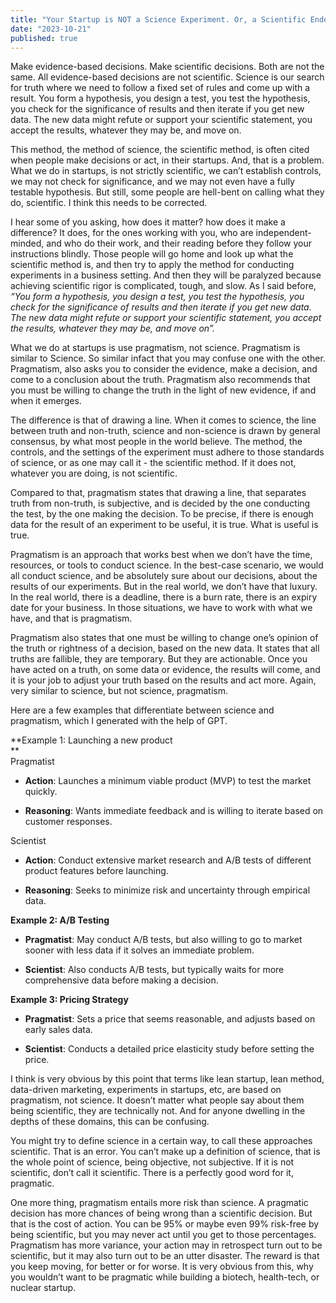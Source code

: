 ```yaml
---
title: "Your Startup is NOT a Science Experiment. Or, a Scientific Endeavour."
date: "2023-10-21"
published: true
---
```

Make evidence-based decisions. Make scientific decisions. Both are not the same. All evidence-based decisions are not scientific. Science is our search for truth where we need to follow a fixed set of rules and come up with a result. You form a hypothesis, you design a test, you test the hypothesis, you check for the significance of results and then iterate if you get new data. The new data might refute or support your scientific statement, you accept the results, whatever they may be, and move on.

This method, the method of science, the scientific method, is often cited when people make decisions or act, in their startups. And, that is a problem. What we do in startups, is not strictly scientific, we can’t establish controls, we may not check for significance, and we may not even have a fully testable hypothesis. But still, some people are hell-bent on calling what they do, scientific. I think this needs to be corrected.

I hear some of you asking, how does it matter? how does it make a difference? It does, for the ones working with you, who are independent-minded, and who do their work, and their reading before they follow your instructions blindly. Those people will go home and look up what the scientific method is, and then try to apply the method for conducting experiments in a business setting. And then they will be paralyzed because achieving scientific rigor is complicated, tough, and slow. As I said before, _“You form a hypothesis, you design a test, you test the hypothesis, you check for the significance of results and then iterate if you get new data. The new data might refute or support your scientific statement, you accept the results, whatever they may be, and move on”._

What we do at startups is use pragmatism, not science. Pragmatism is similar to Science. So similar infact that you may confuse one with the other. Pragmatism, also asks you to consider the evidence, make a decision, and come to a conclusion about the truth. Pragmatism also recommends that you must be willing to change the truth in the light of new evidence, if and when it emerges.

The difference is that of drawing a line. When it comes to science, the line between truth and non-truth, science and non-science is drawn by general consensus, by what most people in the world believe. The method, the controls, and the settings of the experiment must adhere to those standards of science, or as one may call it - the scientific method. If it does not, whatever you are doing, is not scientific.

Compared to that, pragmatism states that drawing a line, that separates truth from non-truth, is subjective, and is decided by the one conducting the test, by the one making the decision. To be precise, if there is enough data for the result of an experiment to be useful, it is true. What is useful is true.

Pragmatism is an approach that works best when we don’t have the time, resources, or tools to conduct science. In the best-case scenario, we would all conduct science, and be absolutely sure about our decisions, about the results of our experiments. But in the real world, we don’t have that luxury. In the real world, there is a deadline, there is a burn rate, there is an expiry date for your business. In those situations, we have to work with what we have, and that is pragmatism.

Pragmatism also states that one must be willing to change one’s opinion of the truth or rightness of a decision, based on the new data. It states that all truths are fallible, they are temporary. But they are actionable. Once you have acted on a truth, on some data or evidence, the results will come, and it is your job to adjust your truth based on the results and act more. Again, very similar to science, but not science, pragmatism.

Here are a few examples that differentiate between science and pragmatism, which I generated with the help of GPT.

**Example 1: Launching a new product  
**  
Pragmatist

-   **Action**: Launches a minimum viable product (MVP) to test the market quickly.
    
-   **Reasoning**: Wants immediate feedback and is willing to iterate based on customer responses.
    

Scientist

-   **Action**: Conduct extensive market research and A/B tests of different product features before launching.
    
-   **Reasoning**: Seeks to minimize risk and uncertainty through empirical data.
    

**Example 2: A/B Testing**

-   **Pragmatist**: May conduct A/B tests, but also willing to go to market sooner with less data if it solves an immediate problem.
    
-   **Scientist**: Also conducts A/B tests, but typically waits for more comprehensive data before making a decision.
    

**Example 3: Pricing Strategy**

-   **Pragmatist**: Sets a price that seems reasonable, and adjusts based on early sales data.
    
-   **Scientist**: Conducts a detailed price elasticity study before setting the price.
    

I think is very obvious by this point that terms like lean startup, lean method, data-driven marketing, experiments in startups, etc, are based on pragmatism, not science. It doesn’t matter what people say about them being scientific, they are technically not. And for anyone dwelling in the depths of these domains, this can be confusing.

You might try to define science in a certain way, to call these approaches scientific. That is an error. You can’t make up a definition of science, that is the whole point of science, being objective, not subjective. If it is not scientific, don’t call it scientific. There is a perfectly good word for it, pragmatic.

One more thing, pragmatism entails more risk than science. A pragmatic decision has more chances of being wrong than a scientific decision. But that is the cost of action. You can be 95% or maybe even 99% risk-free by being scientific, but you may never act until you get to those percentages. Pragmatism has more variance, your action may in retrospect turn out to be scientific, but it may also turn out to be an utter disaster. The reward is that you keep moving, for better or for worse. It is very obvious from this, why you wouldn’t want to be pragmatic while building a biotech, health-tech, or nuclear startup.